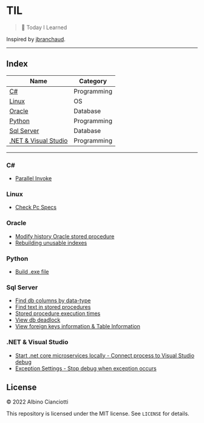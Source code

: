# TIL

> :memo: Today I Learned

Inspired by [jbranchaud](https://github.com/jbranchaud/til).

---

## Index


| Name          | Category      |
| ------------- | ------------- |
|  [C#](#C)  | Programming      |
|  [Linux](#linux)  |  OS       |
|  [Oracle](#oracle)  |  Database          |
|  [Python](#python)  |  Programming       |
|  [Sql Server](#sql-server)  |  Database  |
|  [.NET & Visual Studio](#net--Visual-Studio)  |  Programming  |


---

### C#

- [Parallel Invoke](c-sharp/parallel-invoke.md)

### Linux

- [Check Pc Specs](linux/ubuntu-check-specs.md)

### Oracle

- [Modify history Oracle stored procedure](oracle/modify-history-stored-procedure.md)
- [Rebuilding unusable indexes](oracle/rebuilding-indexes.md)

### Python

- [Build .exe file](python/build-exe-file.md)

### Sql Server

- [Find db columns by data-type](sql-server/find-db-columns.md)
- [Find text in stored procedures](sql-server/find-text-in-sp.md)
- [Stored procedure execution times](sql-server/sp-execution-times.md)
- [View db deadlock](sql-server/db-deadlock.md)
- [View foreign keys information & Table Information](sql-server/table-information.md)

### .NET & Visual Studio

- [Start .net core microservices locally - Connect process to Visual Studio debug](dot-net/start-microservices-locally.md)
- [Exception Settings - Stop debug when exception occurs](dot-net/exception-settings.md)

## License

&copy; 2022 Albino Cianciotti

This repository is licensed under the MIT license. See `LICENSE` for
details.
